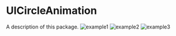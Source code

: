 # UICircleAnimation

A description of this package.
<span>![example1](https://user-images.githubusercontent.com/46787789/218880711-0a647cf5-ccf2-416c-b8c9-89de1b809373.png)</span>
<span>![example2](https://user-images.githubusercontent.com/46787789/218880768-8b280c94-e206-4095-a6b9-4c990c526c88.png)</span>
![example3](https://user-images.githubusercontent.com/46787789/218880776-c6576743-b275-48a3-a4d3-57a473272aee.png)
